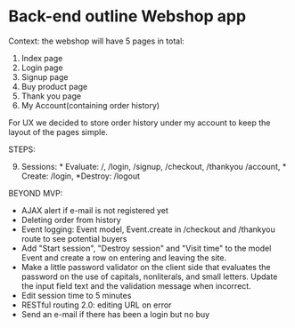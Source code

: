 # Back-end outline Webshop app

Context: the webshop will have 5 pages in total:
1. Index page
2. Login page
3. Signup page
4. Buy product page
5. Thank you page
5. My Account(containing order history)

For UX we decided to store order history under my account to keep the layout of the pages simple.

STEPS:

<!-- 1. Dependencies: express, body-parser, express-session, pg, sequelize, connect-session-sequelize, bcrypt -->
<!-- 2. App.set: pug -->
<!-- 3. App.use: express static, bodyparser.urlencoded, session(new SequelizeStore) -->
<!-- 4. Database: db, "webshop_app", timestamps: true. db.sync({force:false}) -->
<!-- 5. Models: Account(first, last, e-mail, address, city, country, ZIP, password), Order(product, amount), Event(event) -->
<!-- 6. Model relations: Account.hasMany(Order), Order.belongsTo( Account ), Account.hasMany( Event ), Event.belongsTo( Account ), Order.hasOne ( Event ). Event.belongsTo( Order ) -->
<!-- 7. GET routes: /, /login, /signup, /checkout/:id, /thankyou/:id, /account/:id -->
<!-- 8. POST routes: /login, /signup, /pay(in PayPal button), /accountupdate, /logout -->
9. Sessions: * Evaluate: /, /login, /signup, /checkout, /thankyou /account, * Create: /login, *Destroy: /logout
<!-- 10. DB CRUD: Account.findOne @ GET /login /signup /checkout /thankyou /account, POST /buy, Order.findAll @ GET /account /thankyou -->
<!-- 11. Validation: input fields(not empty and minimum length password), availability e-mail -->
<!-- 12. Encryption: bcrypt.hash @ POST /signup, bcrypt.compare @ GET /login  -->

BEYOND MVP:
* AJAX alert if e-mail is not registered yet
* Deleting order from history
* Event logging: Event model, Event.create in /checkout and /thankyou route to see potential buyers
* Add "Start session", "Destroy session" and "Visit time" to the model Event and create a row on entering and leaving the site.
* Make a little password validator on the client side that evaluates the password on the use of capitals, nonliterals, and small letters. Update the input field text and the validation message when incorrect.
* Edit session time to 5 minutes
* RESTful routing 2.0: editing URL on error
* Send an e-mail if there has been a login but no buy
